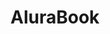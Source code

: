 
<!DOCTYPE html>
<html>
    <head>
        <meta charset="UTF-8">
        <meta name="viewport" content="width=device-width, initial-scale=1.0">
     <title>AluraBooks</title>
    <link rel=”stylesheet” href=”styles.css”>
    </head>
    <body>
  </body>
</html>
<body>
    <h1>AluraBook</h1>
</body>
